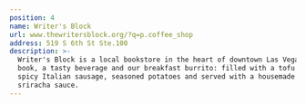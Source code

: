 ```yaml
---
position: 4
name: Writer's Block
url: www.thewritersblock.org/?q=p.coffee_shop
address: 519 S 6th St Ste.100
description: >-
  Writer's Block is a local bookstore in the heart of downtown Las Vegas. Grab a
  book, a tasty beverage and our breakfast burrito: filled with a tofu scramble,
  spicy Italian sausage, seasoned potatoes and served with a housemade smoked
  sriracha sauce.
---
```


